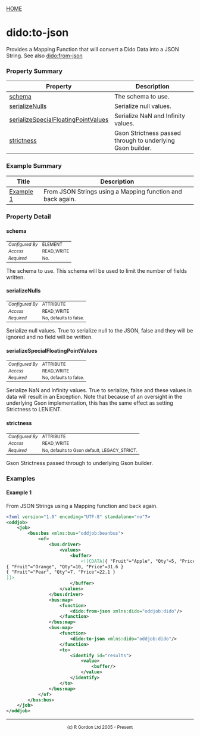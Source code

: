 [HOME](../../README.md)
# dido:to-json

Provides a Mapping Function that will convert a Dido Data
into a JSON String. See also [dido:from-json](../../dido/json/FromJsonStringType.md)

### Property Summary

| Property | Description |
| -------- | ----------- |
| [schema](#propertyschema) | The schema to use. | 
| [serializeNulls](#propertyserializenulls) | Serialize null values. | 
| [serializeSpecialFloatingPointValues](#propertyserializespecialfloatingpointvalues) | Serialize NaN and Infinity values. | 
| [strictness](#propertystrictness) | Gson Strictness passed through to underlying Gson builder. | 


### Example Summary

| Title | Description |
| ----- | ----------- |
| [Example 1](#example1) | From JSON Strings using a Mapping function and back again. |


### Property Detail
#### schema <a name="propertyschema"></a>

<table style='font-size:smaller'>
      <tr><td><i>Configured By</i></td><td>ELEMENT</td></tr>
      <tr><td><i>Access</i></td><td>READ_WRITE</td></tr>
      <tr><td><i>Required</i></td><td>No.</td></tr>
</table>

The schema to use. This schema will be used to limit the number
of fields written.

#### serializeNulls <a name="propertyserializenulls"></a>

<table style='font-size:smaller'>
      <tr><td><i>Configured By</i></td><td>ATTRIBUTE</td></tr>
      <tr><td><i>Access</i></td><td>READ_WRITE</td></tr>
      <tr><td><i>Required</i></td><td>No, defaults to false.</td></tr>
</table>

Serialize null values. True to serialize null to the JSON,
false and they will be ignored and no field will be written.

#### serializeSpecialFloatingPointValues <a name="propertyserializespecialfloatingpointvalues"></a>

<table style='font-size:smaller'>
      <tr><td><i>Configured By</i></td><td>ATTRIBUTE</td></tr>
      <tr><td><i>Access</i></td><td>READ_WRITE</td></tr>
      <tr><td><i>Required</i></td><td>No, defaults to false.</td></tr>
</table>

Serialize NaN and Infinity values. True to serialize, false
and these values in data will result in an Exception. Note that because of an
oversight in the underlying Gson implementation, this has the same effect as
setting Strictness to LENIENT.

#### strictness <a name="propertystrictness"></a>

<table style='font-size:smaller'>
      <tr><td><i>Configured By</i></td><td>ATTRIBUTE</td></tr>
      <tr><td><i>Access</i></td><td>READ_WRITE</td></tr>
      <tr><td><i>Required</i></td><td>No, defaults to Gson default, LEGACY_STRICT.</td></tr>
</table>

Gson Strictness passed through to underlying Gson builder.


### Examples
#### Example 1 <a name="example1"></a>

From JSON Strings using a Mapping function and back again.
```xml
<?xml version="1.0" encoding="UTF-8" standalone="no"?>
<oddjob>
    <job>
        <bus:bus xmlns:bus="oddjob:beanbus">
            <of>
                <bus:driver>
                    <values>
                        <buffer>
                            <![CDATA[{ "Fruit"="Apple", "Qty"=5, "Price"=27.2 }
{ "Fruit"="Orange", "Qty"=10, "Price"=31.6 }
{ "Fruit"="Pear", "Qty"=7, "Price"=22.1 }
]]>
                        </buffer>
                    </values>
                </bus:driver>
                <bus:map>
                    <function>
                        <dido:from-json xmlns:dido="oddjob:dido"/>
                    </function>
                </bus:map>
                <bus:map>
                    <function>
                        <dido:to-json xmlns:dido="oddjob:dido"/>
                    </function>
                    <to>
                        <identify id="results">
                            <value>
                                <buffer/>
                            </value>
                        </identify>
                    </to>
                </bus:map>
            </of>
        </bus:bus>
    </job>
</oddjob>
```



-----------------------

<div style='font-size: smaller; text-align: center;'>(c) R Gordon Ltd 2005 - Present</div>
